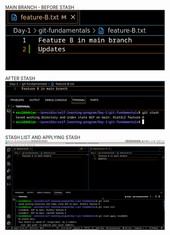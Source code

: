 MAIN BRANCH - BEFORE STASH
![alt text](../Images/image-17.png)

AFTER STASH
![alt text](../Images/image-18.png)

STASH LIST AND APPLYING STASH
![alt text](../Images/image-20.png)
